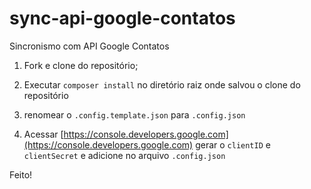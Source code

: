 # sync-api-google-contatos
Sincronismo com API Google Contatos

1. Fork e clone do repositório;

2. Executar `composer install` no diretório raiz onde salvou o clone do repositório

3. renomear o `.config.template.json` para `.config.json`

4. Acessar [https://console.developers.google.com](https://console.developers.google.com) gerar o `clientID` e `clientSecret` e adicione no arquivo `.config.json`

Feito!
